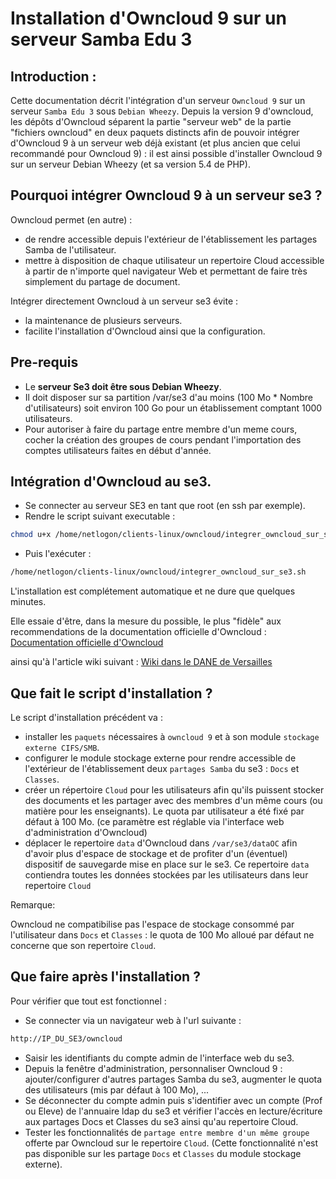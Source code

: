# Installation d'Owncloud 9 sur un serveur Samba Edu 3

## Introduction :

Cette documentation décrit l'intégration d'un serveur `Owncloud 9` sur un serveur `Samba Edu 3` sous `Debian Wheezy`.
Depuis la version 9 d'owncloud, les dépôts d'Owncloud séparent la partie "serveur web" de la partie "fichiers owncloud" en deux paquets distincts
afin de pouvoir intégrer d'Owncloud 9 à un serveur web déjà existant (et plus ancien que celui recommandé pour Owncloud 9) : il est ainsi possible
d'installer Owncloud 9 sur un serveur Debian Wheezy (et sa version 5.4 de PHP).

## Pourquoi intégrer Owncloud 9 à un serveur se3 ?

Owncloud permet (en autre) :
* de rendre accessible depuis l'extérieur de l'établissement les partages Samba de l'utilisateur.
* mettre à disposition de chaque utilisateur un repertoire Cloud accessible à partir de n'importe quel navigateur Web et permettant de faire très 
simplement du partage de document.


Intégrer directement Owncloud à un serveur se3 évite : 
* la maintenance de plusieurs serveurs.
* facilite l'installation d'Owncloud ainsi que la configuration.


## Pre-requis

* Le  **serveur Se3 doit être sous Debian Wheezy**.
* Il doit disposer sur sa partition /var/se3 d'au moins (100 Mo * Nombre d'utilisateurs) soit environ 100 Go pour un établissement comptant 1000 utilisateurs.
* Pour autoriser à faire du partage entre membre d'un meme cours, cocher la création des groupes de cours pendant l'importation des comptes utilisateurs faites en début d'année.

## Intégration d'Owncloud au se3.

* Se connecter au serveur SE3 en tant que root (en ssh par exemple).
* Rendre le script suivant executable :

```sh
chmod u+x /home/netlogon/clients-linux/owncloud/integrer_owncloud_sur_se3.sh 
```

* Puis l'exécuter :
```sh
/home/netlogon/clients-linux/owncloud/integrer_owncloud_sur_se3.sh 
```

L'installation est complétement automatique et ne dure que quelques minutes.

Elle essaie d'être, dans la mesure du possible, le plus "fidèle" aux recommendations de la documentation officielle 
d'Owncloud :
[Documentation officielle d'Owncloud](https://doc.owncloud.org/server/9.0/admin_manual/)

ainsi qu'à l'article wiki suivant :
[Wiki dans le DANE de Versailles](http://wiki.dane.ac-versailles.fr/index.php?title=Installer_un_serveur_owncloud_8_avec_l%27annuaire_du_se3)

## Que fait le script d'installation ?

Le script d'installation précédent va :
* installer les `paquets` nécessaires à `owncloud 9` et à son module `stockage externe CIFS/SMB`.
* configurer le module stockage externe pour rendre accessible de l'extérieur de l'établissement deux `partages Samba` 
du se3 : `Docs` et `Classes`.
* créer un répertoire `Cloud` pour les utilisateurs afin qu'ils puissent stocker des documents et les partager avec 
des membres d'un même cours (ou matière pour les enseignants). Le quota par utilisateur a été fixé par défaut à 100 Mo.
(ce paramètre est réglable via l'interface web d'administration d'Owncloud)
* déplacer le repertoire `data` d'Owncloud dans `/var/se3/dataOC` afin d'avoir plus d'espace de stockage 
et de profiter d'un (éventuel) dispositif de sauvegarde mise en place sur le se3. Ce repertoire `data`
contiendra toutes les données stockées par les utilisateurs dans leur repertoire `Cloud`

Remarque:

Owncloud ne compatibilise pas l'espace de stockage consommé par l'utilisateur dans `Docs` et `Classes` : le
quota de 100 Mo alloué par défaut ne concerne que son repertoire `Cloud`.

## Que faire après l'installation ?

Pour vérifier que tout est fonctionnel :
* Se connecter via un navigateur web à l'url suivante :
```sh
http://IP_DU_SE3/owncloud
```
* Saisir les identifiants du compte admin de l'interface web du se3.
* Depuis la fenêtre d'administration, personnaliser Owncloud 9 : ajouter/configurer d'autres partages Samba du se3, 
augmenter le quota des utilisateurs (mis par défaut à 100 Mo), ...
* Se déconnecter du compte admin puis s'identifier avec un compte (Prof ou Eleve) de l'annuaire ldap du se3 et 
vérifier l'accès en lecture/écriture aux partages Docs et Classes du se3 ainsi qu'au repertoire Cloud.
* Tester les fonctionnalités de `partage entre membre d'un même groupe` offerte par Owncloud sur le repertoire `Cloud`.
(Cette fonctionnalité n'est pas disponible sur les partage `Docs` et `Classes` du module stockage externe).
